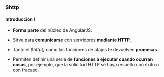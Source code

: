 ### $http
#### Introducción I

- **Forma parte** del núcleo de AngularJS.

- Sirve para **comunicarse** con servidores **mediante HTTP**.

- Tanto el *$http()* como las funciones de atajos te devuelven **promesas**.

- Permiten definir una serie de **funciones a ejecutar cuando ocurran cosas**, por ejemplo, que la solicitud HTTP se haya resuelto con éxito o con fracaso.
